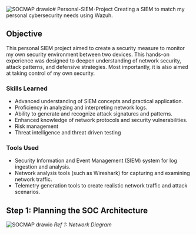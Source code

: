 ![SOCMAP drawio](https://github.com/user-attachments/assets/3b413ca3-a652-4e18-837d-5d505d08717b)# Personal-SIEM-Project
Creating a SIEM to match my personal cybersecurity needs using Wazuh.

## Objective

This personal SIEM project aimed to create a security measure to monitor my own security environment between two devices. This hands-on experience was designed to deepen understanding of network security, attack patterns, and defensive strategies. Most importantly, it is also aimed at taking control of my own security.

### Skills Learned

- Advanced understanding of SIEM concepts and practical application.
- Proficiency in analyzing and interpreting network logs.
- Ability to generate and recognize attack signatures and patterns.
- Enhanced knowledge of network protocols and security vulnerabilities.
- Risk management
- Threat intelligence and threat driven testing

### Tools Used

- Security Information and Event Management (SIEM) system for log ingestion and analysis.
- Network analysis tools (such as Wireshark) for capturing and examining network traffic.
- Telemetry generation tools to create realistic network traffic and attack scenarios.

## Step 1: Planning the SOC Architecture
![SOCMAP drawio](https://github.com/user-attachments/assets/d02ef954-afbe-423b-93b6-5b0475a31666)
*Ref 1: Network Diagram*
